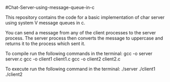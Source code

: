 #Chat-Server-using-message-queue-in-c

This repository contains the code for a basic implementation of char server using system V message queues in c.

You can send a message from any of the client processes to the server process. The server process then converts the message to uppercase and returns it to the process which sent it.

To compile run the following commands in the terminal:
gcc -o server server.c
gcc -o client1 client1.c
gcc -o client2 client2.c

To execute run the following command in the terminal:
./server
./client1
./client2